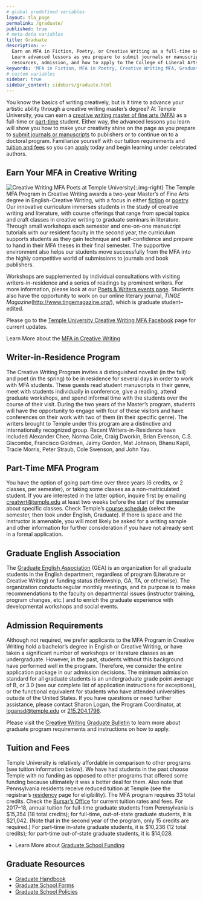 ```yaml
---
# global predefined variables
layout: tla_page
permalink: /graduate/
published: true
# meta-data variables
title: Graduate
description: >-
  Earn an MFA in Fiction, Poetry, or Creative Writing as a full-time or part-time student in our graduate program.
  Learn advanced lessons as you prepare to submit journals or manuscripts. Learn more about tuition and fees,
  resources, admission, and how to apply to the College of Liberal Arts at Temple University!
keywords: 'MFA in Fiction, MFA in Poetry, Creative Writing MFA, Graduate Program, tuition, admission, resources'
# custom variables
sidebar: true
sidebar_content: sidebars/graduate.html
---
```

You know the basics of writing creatively, but is it time to advance your artistic ability through a creative writing master’s degree? At Temple University, you can earn a [creative writing master of fine arts (MFA)](#earn-your-mfa-in-creative-writing) as a full-time or [part-time](#part-time-mfa-program) student. Either way, the advanced lessons you learn will show you how to make your creativity shine on the page as you prepare to [submit journals or manuscripts](#writer-in-residence-program) to publishers or to continue on to a doctoral program. Familiarize yourself with our tuition requirements and [tuition and fees](#tuition-and-fees) so you can [apply](#admission-requirements) today and begin learning under celebrated authors.

## Earn Your MFA in Creative Writing
![Creative Writing MFA Poets at Temple University]({{site.baseurl}}/media/temple-mfa-poets.jpg){:.img-right}
The Temple MFA Program in Creative Writing awards a two-year Master’s of Fine Arts degree in English-Creative Writing, with a focus in either [fiction](https://liberalarts.temple.edu/sites/liberalarts/files/A%20Letter%20to%20Fiction%20Writers.pdf) or [poetry](https://liberalarts.temple.edu/sites/liberalarts/files/A%20Letter%20to%20Poets.pdf). Our innovative curriculum immerses students in the study of creative writing and literature, with course offerings that range from special topics and craft classes in creative writing to graduate seminars in literature. Through small workshops each semester and one-on-one manuscript tutorials with our resident faculty in the second year, the curriculum supports students as they gain technique and self-confidence and prepare to hand in their MFA theses in their final semester. The supportive environment also helps our students move successfully from the MFA into the highly competitive world of submissions to journals and book publishers.

Workshops are supplemented by individual consultations with visiting writers-in-residence and a series of readings by prominent writers. For more information, please look at our [Poets & Writers events page](https://develop.cla.temple.edu/creative-writing/poets-and-writers/). Students also have the opportunity to work on our online literary journal, _TINGE Magazine_(http://www.tingemagazine.org/), which is graduate student–edited.

Please go to the [Temple University Creative Writing MFA Facebook](https://www.facebook.com/templecreativewriting/) page for current updates.

Learn More about the [MFA in Creative Writing](http://bulletin.temple.edu/graduate/scd/cla/creative-writing-mfa/#programrequirementstext)

## Writer-in-Residence Program
The Creative Writing Program invites a distinguished novelist (in the fall) and poet (in the spring) to be in residence for several days in order to work with MFA students. These guests read student manuscripts in their genre, meet with students individually in conference, give a reading, attend graduate workshops, and spend informal time with the students over the course of their visit. During the two years of the Master’s program, students will have the opportunity to engage with four of these visitors and have conferences on their work with two of them (in their specific genre). The writers brought to Temple under this program are a distinctive and internationally recognized group. Recent Writers-in-Residence have included Alexander Chee, Norma Cole, Craig Dworkin, Brian Evenson, C.S. Giscombe, Francisco Goldman, Jaimy Gordon, Mat Johnson, Bhanu Kapil, Tracie Morris, Peter Straub, Cole Swenson, and John Yau.

## Part-Time MFA Program
You have the option of going part-time over three years (6 credits, or 2 classes, per semester), or taking some classes as a non-matriculated student. If you are interested in the latter option, inquire first by emailing [creatwrt@temple.edu](mailto:creatwrt@temple.edu) at least two weeks before the start of the semester about specific classes. Check Temple’s [course schedule](http://www.temple.edu/apply/common/cdcheck.asp) (select the semester, then look under English, Graduate). If there is space and the instructor is amenable, you will most likely be asked for a writing sample and other information for further consideration if you have not already sent in a formal application.

## Graduate English Association
The [Graduate English Association](https://sites.temple.edu/gradenglish/) (GEA) is an organization for all graduate students in the English department, regardless of program (Literature or Creative Writing) or funding status (fellowship, GA, TA, or otherwise). The organization conducts regular monthly meetings, and its purpose is to make recommendations to the faculty on departmental issues (instructor training, program changes, etc.) and to enrich the graduate experience with developmental workshops and social events.

## Admission Requirements
Although not required, we prefer applicants to the MFA Program in Creative Writing hold a bachelor’s degree in English or Creative Writing, or have taken a significant number of workshops or literature classes as an undergraduate. However, in the past, students without this background have performed well in the program. Therefore, we consider the entire application package in our admission decisions. The minimum admission standard for all graduate students is an undergraduate grade point average of B, or 3.0 (see our complete list of application instructions for exceptions), or the functional equivalent for students who have attended universities outside of the United States. If you have questions or need further assistance, please contact Sharon Logan, the Program Coordinator, at [logansd@temple.edu](mailto:logansd@temple.edu) or [215.204.1796](tel:2152041796).

Please visit the [Creative Writing Graduate Bulletin](http://bulletin.temple.edu/graduate/scd/cla/creative-writing-mfa/#admissiontext) to learn more about graduate program requirements and instructions on how to apply.

## Tuition and Fees
Temple University is relatively affordable in comparison to other programs (see tuition information below). We have had students in the past choose Temple with no funding as opposed to other programs that offered some funding because ultimately it was a better deal for them. Also note that Pennsylvania residents receive reduced tuition at Temple (see the registrar’s [residency](http://www.temple.edu/registrar/students/registration/residency/) page for eligibility). The MFA program requires 33 total credits. Check the [Bursar’s Office](http://www.temple.edu/bursar/about/tuitionrates.htm) for current tuition rates and fees. For 2017–18, annual tuition for full-time graduate students from Pennsylvania is $15,354 (18 total credits); for full-time, out-of-state graduate students, it is $21,042. (Note that in the second year of the program, only 15 credits are required.) For part-time in-state graduate students, it is $10,236 (12 total credits); for part-time out-of-state graduate students, it is $14,028.

- Learn More about [Graduate School Funding](http://www.temple.edu/grad/finances/index.htm)

## Graduate Resources
- [Graduate Handbook](http://www.temple.edu/grad/policies/gradpolicies.htm)
- [Graduate School Forms](http://www.temple.edu/grad/forms/index.htm)
- [Graduate School Policies](http://www.temple.edu/grad/policies/index.htm)
